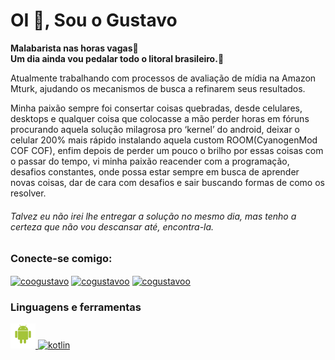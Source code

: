 # OI 👋, Sou o Gustavo
**Malabarista nas horas vagas:circus_tent:**  
**Um dia ainda vou pedalar todo o litoral brasileiro.:bicyclist:**


Atualmente trabalhando com processos de avaliação de mídia na Amazon Mturk, ajudando os mecanismos de busca a refinarem seus resultados.

Minha paixão sempre foi consertar coisas quebradas, desde celulares, desktops e qualquer coisa que colocasse a mão
perder horas em fóruns procurando aquela solução milagrosa pro ‘kernel’ do android, deixar o celular 200% mais rápido
instalando aquela custom ROOM(CyanogenMod COF COF), enfim depois de perder um pouco o brilho por essas coisas com o passar do tempo,
vi minha paixão reacender com a programação, desafios constantes, onde possa estar sempre em busca de aprender novas coisas, dar de cara com desafios e sair buscando formas de como os resolver.

###### Talvez eu não irei lhe entregar a solução no mesmo dia, mas tenho a certeza que não vou descansar até, encontra-la.

### Conecte-se comigo:

<p align="left">
<a href="https://twitter.com/coogustavo" target="blank"><img align="center" src="https://cdn.jsdelivr.net/npm/simple-icons@3.0.1/icons/twitter.svg" alt="coogustavo" height="30" width="40" /></a>
<a href="https://www.linkedin.com/in/cogustavoo/" target="blank"><img align="center" src="https://cdn.jsdelivr.net/npm/simple-icons@3.0.1/icons/linkedin.svg" alt="cogustavoo" height="30" width="40" /></a>
<a href="https://stackoverflow.com/users/cogustavo" target="blank"><img align="center" src="https://cdn.jsdelivr.net/npm/simple-icons@3.0.1/icons/stackoverflow.svg" alt="cogustavoo" height="30" width="40" /></a>
</p>


### Linguagens e ferramentas
<p align="left"> <a href="https://developer.android.com" target="_blank"> <img src="https://raw.githubusercontent.com/devicons/devicon/master/icons/android/android-original-wordmark.svg" alt="android" width="40" height="40"/> </a> <a href="https://kotlinlang.org" target="_blank"> <img src="https://www.vectorlogo.zone/logos/kotlinlang/kotlinlang-icon.svg" alt="kotlin" width="40" height="40"/> </a> </p>
